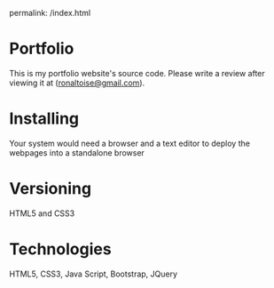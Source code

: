permalink: /index.html

# Portfolio
This is my portfolio website's source code. Please write a review after viewing it at (ronaltoise@gmail.com).

# Installing
Your system would need a browser and a text editor to deploy the webpages into a standalone browser

# Versioning
HTML5 and CSS3

# Technologies
HTML5, CSS3, Java Script, Bootstrap, JQuery 
